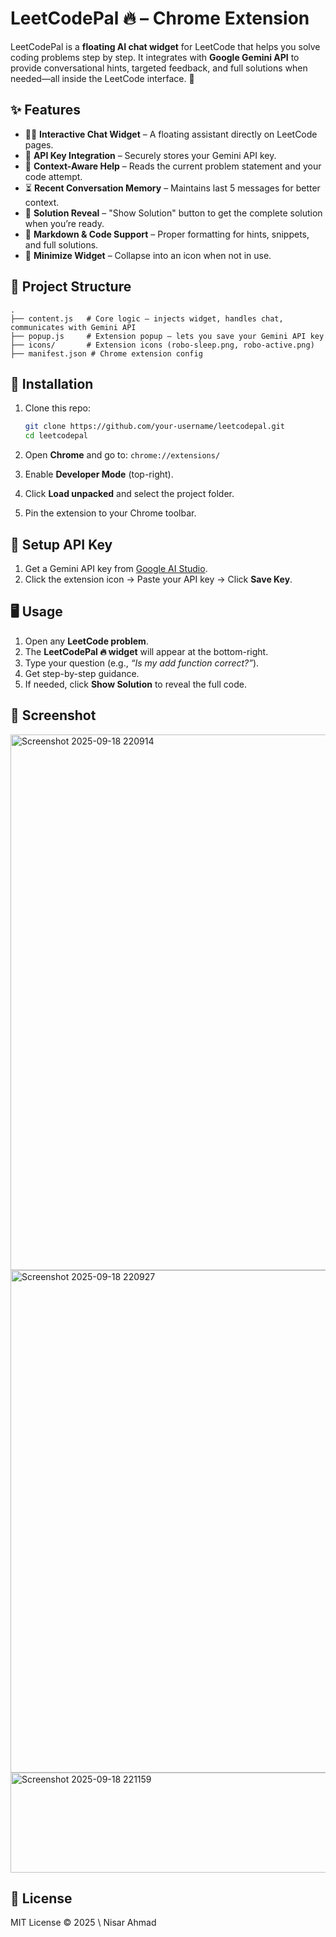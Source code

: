 # LeetCodePal 🔥 – Chrome Extension

LeetCodePal is a **floating AI chat widget** for LeetCode that helps you solve coding problems step by step.
It integrates with **Google Gemini API** to provide conversational hints, targeted feedback, and full solutions when needed—all inside the LeetCode interface. 🚀

## ✨ Features

* 🧑‍🏫 **Interactive Chat Widget** – A floating assistant directly on LeetCode pages.
* 🔑 **API Key Integration** – Securely stores your Gemini API key.
* 💬 **Context-Aware Help** – Reads the current problem statement and your code attempt.
* ⏳ **Recent Conversation Memory** – Maintains last 5 messages for better context.
* 📜 **Solution Reveal** – "Show Solution" button to get the complete solution when you’re ready.
* 📝 **Markdown & Code Support** – Proper formatting for hints, snippets, and full solutions.
* 🌙 **Minimize Widget** – Collapse into an icon when not in use.

## 📂 Project Structure

```
.
├── content.js   # Core logic – injects widget, handles chat, communicates with Gemini API
├── popup.js     # Extension popup – lets you save your Gemini API key
├── icons/       # Extension icons (robo-sleep.png, robo-active.png)
├── manifest.json # Chrome extension config
```

## 🔧 Installation

1. Clone this repo:

   ```bash
   git clone https://github.com/your-username/leetcodepal.git
   cd leetcodepal
   ```
2. Open **Chrome** and go to:
   `chrome://extensions/`
3. Enable **Developer Mode** (top-right).
4. Click **Load unpacked** and select the project folder.
5. Pin the extension to your Chrome toolbar.

## 🔑 Setup API Key

1. Get a Gemini API key from [Google AI Studio](https://aistudio.google.com/).
2. Click the extension icon → Paste your API key → Click **Save Key**.

## 🖥️ Usage

1. Open any **LeetCode problem**.
2. The **LeetCodePal 🔥 widget** will appear at the bottom-right.
3. Type your question (e.g., *“Is my add function correct?”*).
4. Get step-by-step guidance.
5. If needed, click **Show Solution** to reveal the full code.

## 📸 Screenshot

<img width="1911" height="857" alt="Screenshot 2025-09-18 220914" src="https://github.com/user-attachments/assets/f34a1e16-a5c1-4fb2-b483-f2907200b5ee" />
<img width="1133" height="804" alt="Screenshot 2025-09-18 220927" src="https://github.com/user-attachments/assets/178e98bd-dabf-4f0f-a1f3-7912380366ee" />
<img width="510" height="160" alt="Screenshot 2025-09-18 221159" src="https://github.com/user-attachments/assets/e164caf0-809d-4e7c-ab0a-cf224cdfec06" />

## 📝 License

MIT License © 2025 \ Nisar Ahmad
